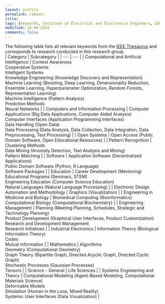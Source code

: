 ```yaml
---
layout: profile
permalink: /about/
title:
tags: [keywords, Institute of Electrical and Electronics Engineers, IEEE, thesaurus, research, table]
modified: 16-04-2024
comments: false
---
```


The following table lists all relevant keywords from the [IEEE Thesaurus](https://www.ieee.org/publications/services/thesaurus.html) and corresponds to research conducted in this research group.
<br/>
| Category | Subcategory |
| --- | --- |
| Computational and Artificial Intelligence | Context Awareness<br>Cooperative Systems<br>Intelligent Systems<br>Knowledge Engineering (Knowledge Discovery and Representation)<br>Machine Learning (Boosting, Deep Learning, Dimensionality Reduction, Ensemble Learning, Hyperparameter Optimization, Random Forests, Representation Learning)<br>Machine Intelligence (Pattern Analysis)<br>Prediction Methods<br>Neural Networks |
| Computers and Information Processing | Computer Applications (Big Data Applications, Computer Aided Analysis)<br>Computer Interfaces (Application Programming Interfaces)<br>Data Handling (Open Data)<br>Data Processing (Data Analysis, Data Collection, Data Integration, Data Preprocessing, Text Processing) |
| Open Systems | Open Access (Public Domain Software, Open Educational Resources) |
| Pattern Recognition | Clustering Methods<br>Data Mining (Anomaly Detection, Text Analysis and Mining)<br>Pattern Matching |
| Software | Application Software (Decentralized Applications)<br>Public Domain Software (Python, R Language)<br>Software Packages |
| Education | Career Development (Mentoring)<br>Educational Programs (Seminars, STEM)<br>Engineering Education (Computer Science Education)<br>Natural Languages (Natural Language Processing) |
| Electronic Design Automation and Methodology | Graphics (Visualization) |
| Engineering in Medicine and Biology | Biomedical Computing (Bioinformatics)<br>Computational Biology (Computational Biochemistry) |
| Engineering Management | Planning (Meeting Planning, Schedules, Strategic and Technology Planning)<br>Product Development (Graphical User Interfaces, Product Customization)<br>Research and Development Management<br>Research Initiatives |
| Industrial Electronics | Information Theory (Biological Information Theory)<br>Codes<br>Mutual Information |
| Mathematics | Algorithms<br>Geometry (Computational Geometry)<br>Graph Theory (Bipartite Graph, Directed Acyclic Graph, Directed Cyclic Graph)<br>Stochastic Processes (Gaussian Processes)<br>Tensors |
| Science - General | Life Sciences |
| Systems Engineering and Theory | Computational Modeling (Agent-Based Modeling, Computational Materials Science)<br>Deformable Models<br>Simulation (Human in the Loop, Mixed Reality)<br>Systems: User Interfaces (Data Visualization) |
